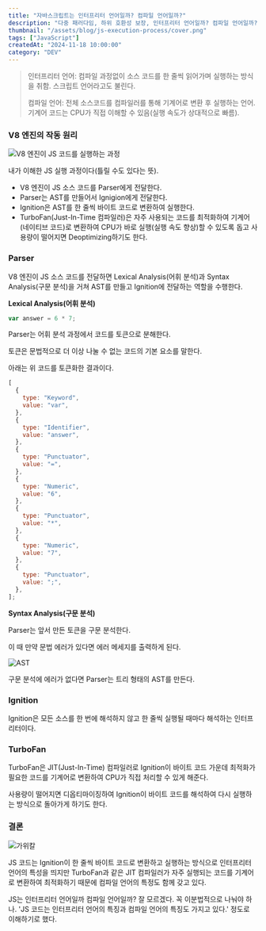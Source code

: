 ```yaml
---
title: "자바스크립트는 인터프리터 언어일까? 컴파일 언어일까?"
description: "다중 패러다임, 하위 호환성 보장, 인터프리터 언어일까? 컴파일 언어일까?"
thumbnail: "/assets/blog/js-execution-process/cover.png"
tags: ["JavaScript"]
createdAt: "2024-11-18 10:00:00"
category: "DEV"
---
```


> 인터프리터 언어: 컴파일 과정없이 소스 코드를 한 줄씩 읽어가며 실행하는 방식을 취함. 스크립트 언어라고도 불린다.
>
> 컴파일 언어: 전체 소스코드를 컴파일러를 통해 기계어로 변환 후 실행하는 언어. 기계어 코드는 CPU가 직접 이해할 수 있음(실행 속도가 상대적으로 빠름).

### V8 엔진의 작동 원리

![V8 엔진이 JS 코드를 실행하는 과정](/assets/blog/js-execution-process/1.png)

내가 이해한 JS 실행 과정이다(틀릴 수도 있다는 뜻).

- V8 엔진이 JS 소스 코드를 Parser에게 전달한다.
- Parser는 AST를 만들어서 Ignigion에게 전달한다.
- Ignition은 AST를 한 줄씩 바이트 코드로 변환하여 실행한다.
- TurboFan(Just-In-Time 컴파일러)은 자주 사용되는 코드를 최적화하여 기계어(네이티브 코드)로 변환하여 CPU가 바로 실행(실행 속도 향상)할 수 있도록 돕고 사용량이 떨어지면 Deoptimizing하기도 한다.

### Parser

V8 엔진이 JS 소스 코드를 전달하면 Lexical Analysis(어휘 분석)과 Syntax Analysis(구문 분석)을 거쳐 AST를 만들고 Ignition에 전달하는 역할을 수행한다.

**Lexical Analysis(어휘 분석)**

```js
var answer = 6 * 7;
```

Parser는 어휘 분석 과정에서 코드를 토큰으로 분해한다.

토큰은 문법적으로 더 이상 나눌 수 없는 코드의 기본 요소를 말한다.

아래는 위 코드를 토큰화한 결과이다.

```js
[
  {
    type: "Keyword",
    value: "var",
  },
  {
    type: "Identifier",
    value: "answer",
  },
  {
    type: "Punctuator",
    value: "=",
  },
  {
    type: "Numeric",
    value: "6",
  },
  {
    type: "Punctuator",
    value: "*",
  },
  {
    type: "Numeric",
    value: "7",
  },
  {
    type: "Punctuator",
    value: ";",
  },
];
```

**Syntax Analysis(구문 분석)**

Parser는 앞서 만든 토큰을 구문 분석한다.

이 때 만약 문법 에러가 있다면 에러 메세지를 출력하게 된다.

![AST](/assets/blog/js-execution-process/2.png)

구문 분석에 에러가 없다면 Parser는 트리 형태의 AST를 만든다.

### Ignition

Ignition은 모든 소스를 한 번에 해석하지 않고 한 줄씩 실행될 때마다 해석하는 인터프리터이다.

### TurboFan

TurboFan은 JIT(Just-In-Time) 컴파일러로 Ignition이 바이트 코드 가운데 최적화가 필요한 코드를 기계어로 변환하여 CPU가 직접 처리할 수 있게 해준다.

사용량이 떨어지면 디옵티마이징하여 Ignition이 바이트 코드를 해석하여 다시 실행하는 방식으로 돌아가게 하기도 한다.

### 결론

![가위칼](/assets/blog/js-execution-process/3.png)

JS 코드는 Ignition이 한 줄씩 바이트 코드로 변환하고 실행하는 방식으로 인터프리터 언어의 특성을 띄지만 TurboFan과 같은 JIT 컴파일러가 자주 실행되는 코드를 기계어로 변환하여 최적화하기 때문에 컴파일 언어의 특정도 함께 갖고 있다.

JS는 인터프리터 언어일까 컴파일 언어일까?
잘 모르겠다.
꼭 이분법적으로 나눠야 하나.
'JS 코드는 인터프리터 언어의 특징과 컴파일 언어의 특징도 가지고 있다.' 정도로 이해하기로 했다.

